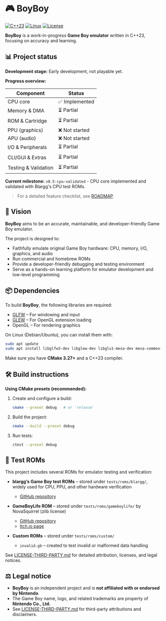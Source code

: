 # 🎮 BoyBoy

[![C++23](https://img.shields.io/badge/C++-23-blue.svg)](https://isocpp.org/)
[![Linux](https://img.shields.io/badge/Linux-supported-brightgreen.svg)](https://www.linux.org/)
[![License](https://img.shields.io/badge/license-GPLv3-blue.svg)](LICENSE)

**BoyBoy** is a work-in-progress **Game Boy emulator** written in C++23, focusing on accuracy and learning.

## 📊 Project status

**Development stage:** Early development, not playable yet.

**Progress overview:**

| Component             | Status        |
|-----------------------|---------------|
| CPU core              | ✅ Implemented |
| Memory & DMA          | ⏳ Partial     |
| ROM & Cartridge       | ⏳ Partial     |
| PPU (graphics)        | ❌ Not started |
| APU (audio)           | ❌ Not started |
| I/O & Peripherals     | ⏳ Partial     |
| CLI/GUI & Extras      | ⏳ Partial     |
| Testing & Validation  | ⏳ Partial     |

**Current milestone:** `v0.5-cpu-validated` - CPU core implemented and validated with Blargg's CPU test ROMs.

> For a detailed feature checklist, see [ROADMAP](docs/ROADMAP.md).

## 🎯 Vision

**BoyBoy** aims to be an accurate, maintainable, and developer-friendly Game Boy emulator.

The project is designed to:

- Faithfully emulate original Game Boy hardware: CPU, memory, I/O, graphics, and audio
- Run commercial and homebrew ROMs  
- Provide a developer-friendly debugging and testing environment
- Serve as a hands-on learning platform for emulator development and low-level programming

## 📦 Dependencies

To build **BoyBoy**, the following libraries are required:

- [GLFW](https://www.glfw.org/) – For windowing and input  
- [GLEW](http://glew.sourceforge.net/) – For OpenGL extension loading  
- OpenGL – For rendering graphics  

On Linux (Debian/Ubuntu), you can install them with:

```bash
sudo apt update
sudo apt install libglfw3-dev libglew-dev libglu1-mesa-dev mesa-common-dev
```

Make sure you have **CMake 3.27+** and a C++23 compiler.

## 🛠 Build instructions

**Using CMake presets (recommended):**

1. Create and configure a build:

    ```bash
    cmake --preset debug   # or 'release'
    ```

2. Build the project:

    ```bash
    cmake --build --preset debug
    ```

3. Run tests:

    ```bash
    ctest --preset debug
    ```

## 🧪 Test ROMs

This project includes several ROMs for emulator testing and verification:

- **blargg’s Game Boy test ROMs** – stored under `tests/roms/blargg/`, widely used for CPU, PPU, and other hardware verification  
  - [GitHub repository](https://github.com/retrio/gb-test-roms)  

- **GameBoyLife ROM** – stored under `tests/roms/gameboylife/` by NovaSquirrel (zlib license)  
  - [GitHub repository](https://github.com/NovaSquirrel/GameBoyLife)
  - [Itch.io page](https://novasquirrel.itch.io/conways-life-for-game-boy)

- **Custom ROMs** – stored under `tests/roms/custom/`  
  - `invalid.gb` – created to test invalid or malformed data handling  

See [LICENSE-THIRD-PARTY.md](LICENSE-THIRD-PARTY.md) for detailed attribution, licenses, and legal notices.

## ⚖️ Legal notice

- **BoyBoy** is an independent project and is **not affiliated with or endorsed by Nintendo**.  
- The Game Boy name, logo, and related trademarks are property of **Nintendo Co., Ltd.**  
- See [LICENSE-THIRD-PARTY.md](LICENSE-THIRD-PARTY.md) for third-party attributions and disclaimers.  
